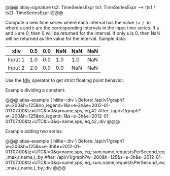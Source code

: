 @@@ atlas-signature
ts2: TimeSeriesExpr
ts1: TimeSeriesExpr
-->
(ts1 / ts2): TimeSeriesExpr
@@@

Compute a new time series where each interval has the value `(a / b)` where `a`
and `b` are the corresponding intervals in the input time series. If `a` and `b` are 0,
then 0 will be returned for the interval. If only `b` is 0, then NaN will be returned as
the value for the interval. Sample data:

:div    | 0.5 | 0.0 | NaN | NaN | NaN |
---------|-----|-----|-----|-----|-----|
Input 1 | 1.0 | 0.0 | 1.0 | 1.0 | NaN |
Input 2 | 2.0 | 0.0 | 0.0 | NaN | NaN |

Use the [fdiv](fdiv.md) operator to get strict floating point behavior.

Example dividing a constant:

@@@ atlas-example { hilite=:div }
Before: /api/v1/graph?w=200&h=125&no_legend=1&s=e-3h&e=2012-01-01T07:00&tz=UTC&l=0&q=name,sps,:eq,42
After: /api/v1/graph?w=200&h=125&no_legend=1&s=e-3h&e=2012-01-01T07:00&tz=UTC&l=0&q=name,sps,:eq,42,:div
@@@

Example adding two series:

@@@ atlas-example { hilite=:div }
Before: /api/v1/graph?w=200&h=125&s=e-3h&e=2012-01-01T07:00&tz=UTC&l=0&q=name,sps,:eq,:sum,name,requestsPerSecond,:eq,:max,(,name,),:by
After: /api/v1/graph?w=200&h=125&s=e-3h&e=2012-01-01T07:00&tz=UTC&l=0&q=name,sps,:eq,:sum,name,requestsPerSecond,:eq,:max,(,name,),:by,:div
@@@
